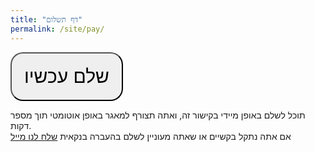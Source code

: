 ```yaml
---
title: "דף תשלום"
permalink: /site/pay/
---
```


<form action="https://www.paypal.com/cgi-bin/webscr" method="post" target="_top" title="PayPal היא הדרך הקלה והבטוחה יותר לשלם באינטרנט!">
  <input type="hidden" name="cmd" value="_s-xclick" />
  <input type="hidden" name="hosted_button_id" value="N6KTYQ528G7ZG" />
  <input type="hidden" name="currency_code" value="ILS" />
  <div class="button-container">
    <button class="helpButton" style="padding: 20px; font-size: 30px; border-radius: 20px" type="submit">
      שלם עכשיו
    </button>
  </div>
  <p class="message">
    תוכל לשלם באופן מיידי בקישור זה, ואתה תצורף למאגר באופן אוטומטי תוך מספר דקות.
    <br>
    אם אתה נתקל בקשיים או שאתה מעוניין לשלם בהעברה בנקאית <a class="email-link" href="https://mail.google.com/mail/u/0/?view=cm&fs=1&tf=1&source=mailto&su=%D7%90%D7%A0%D7%99+%D7%A0%D7%AA%D7%A7%D7%9C+%D7%91%D7%A7%D7%A9%D7%99%D7%99%D7%9D+%D7%91%D7%A2%D7%AA+%D7%91%D7%99%D7%A6%D7%95%D7%A2+%D7%94%D7%AA%D7%A9%D7%9C%D7%95%D7%9D+%D7%A2%D7%91%D7%95%D7%A8+%D7%94%D7%9E%D7%90%D7%92%D7%A8+%D7%94%D7%9E%D7%95%D7%96%D7%99%D7%A7%D7%9C%D7%99+%D7%91%D7%93%D7%A8%D7%99%D7%99%D7%91&to=mesader.singelim%40gmail.com" target="_blank">שלח לנו מייל</a>
  </p>
</form>
